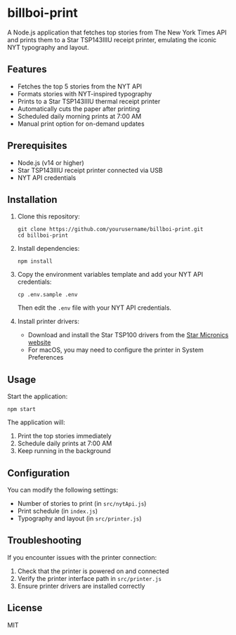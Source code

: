 # billboi-print

A Node.js application that fetches top stories from The New York Times API and prints them to a Star TSP143IIIU receipt printer, emulating the iconic NYT typography and layout.

## Features

- Fetches the top 5 stories from the NYT API
- Formats stories with NYT-inspired typography
- Prints to a Star TSP143IIIU thermal receipt printer
- Automatically cuts the paper after printing
- Scheduled daily morning prints at 7:00 AM
- Manual print option for on-demand updates

## Prerequisites

- Node.js (v14 or higher)
- Star TSP143IIIU receipt printer connected via USB
- NYT API credentials

## Installation

1. Clone this repository:
   ```
   git clone https://github.com/yourusername/billboi-print.git
   cd billboi-print
   ```

2. Install dependencies:
   ```
   npm install
   ```

3. Copy the environment variables template and add your NYT API credentials:
   ```
   cp .env.sample .env
   ```
   Then edit the `.env` file with your NYT API credentials.

4. Install printer drivers:
   - Download and install the Star TSP100 drivers from the [Star Micronics website](https://www.starmicronics.com/support/default.aspx)
   - For macOS, you may need to configure the printer in System Preferences

## Usage

Start the application:
```
npm start
```

The application will:
1. Print the top stories immediately
2. Schedule daily prints at 7:00 AM
3. Keep running in the background

## Configuration

You can modify the following settings:
- Number of stories to print (in `src/nytApi.js`)
- Print schedule (in `index.js`)
- Typography and layout (in `src/printer.js`)

## Troubleshooting

If you encounter issues with the printer connection:
1. Check that the printer is powered on and connected
2. Verify the printer interface path in `src/printer.js`
3. Ensure printer drivers are installed correctly

## License

MIT
